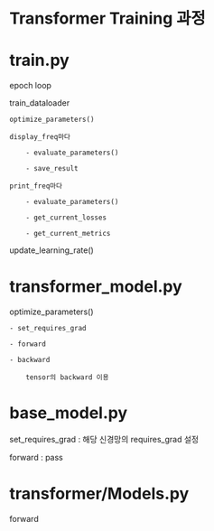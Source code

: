 # Transformer Training 과정

# train.py

epoch loop

train_dataloader

    optimize_parameters()

    display_freq마다

        - evaluate_parameters()

        - save_result

    print_freq마다

        - evaluate_parameters()

        - get_current_losses

        - get_current_metrics

update_learning_rate()

# transformer_model.py

optimize_parameters()

    - set_requires_grad

    - forward

    - backward
    
        tensor의 backward 이용

# base_model.py

set_requires_grad : 해당 신경망의 requires_grad 설정

forward : pass

# transformer/Models.py

forward 